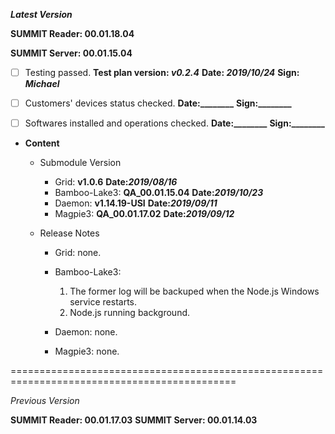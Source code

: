 ***Latest Version***

**SUMMIT Reader: 00.01.18.04**

**SUMMIT Server: 00.01.15.04**

* [ ] Testing passed. **Test plan version: _v0.2.4_**   **Date: _2019/10/24_**    **Sign: _Michael_**

* [ ] Customers' devices status checked. **Date:________**  **Sign:________**

* [ ] Softwares installed and operations checked. **Date:________**  **Sign:________**

*  **Content**
    *  Submodule Version
        *  Grid: **v1.0.6**       **Date:_2019/08/16_**
        *  Bamboo-Lake3: **QA_00.01.15.04**       **Date:_2019/10/23_**
        *  Daemon: **v1.14.19-USI**       **Date:_2019/09/11_**
        *  Magpie3: **QA_00.01.17.02**      **Date:_2019/09/12_**

    *  Release Notes
        *  Grid:
            none.

        * Bamboo-Lake3:
            1. The former log will be backuped when the Node.js Windows service restarts.
            2. Node.js running background.

        *  Daemon:
            none.
            
        *  Magpie3:
            none.
        

=============================================================================================

*Previous Version*

**SUMMIT Reader: 00.01.17.03**
**SUMMIT Server: 00.01.14.03**

